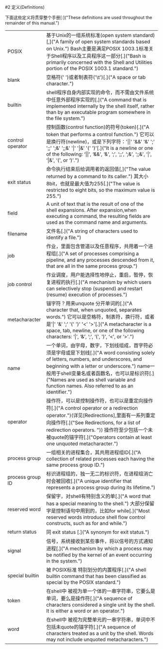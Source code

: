 #2 定义(Definitions)

下面这些定义将贯穿整个手册[:]("These definitions are used throughout the remainder of this manual.")

| | |
|:------------------|:----------------------------|
| POSIX |  基于Unix的一组系统标准(open system standard)[,]("A family of open system standards based on Unix.") Bash主要是满足POSIX 1003.1标准关于Shell程序以及工具程序这一部分[.]("Bash is primarily concerned with the Shell and Utilities portion of the POSIX 1003.1 standard.")|
|blank| 空格符(' ')或者制表符('\t')[.]("A space or tab character.")|
|builtin|shell程序自身内部实现的命令，而不需由文件系统中任意外部程序实现的[.]("A command that is implemented internally by the shell itself, rather than by an executable program somewhere in the file system.")|
|control operator| 控制函数(control function)的符号(token)[.]("A token that performs a control function.") 它可以是换行符(newline)，或是下列字符：'&#124;&#124;' '&&' '&' ';' ';;' ';&' ';;&' '&#124;' '&#124;&' '(' ')'[.]("It is a newline or one of the following: ‘&#124;&#124;’, ‘&&’, ‘&’, ‘;’, ‘;;’, ‘;&’, ‘;;&’, ‘&#124;’, ‘&#124;&’, ‘(’, or ‘)’.")|
|exit status| 命令执行结束后给调用者的返回值[,]("The value returned by a command to its caller.") 其大小8bit，也就是最大值为255[.]("The value is restricted to eight bits, so the maximum value is 255.")|
|field| A unit of text that is the result of one of the shell expansions. After expansion,when executing a command, the resulting fields are used as the command name and arguments.|
|filename|文件名[.]("A string of characters used to identify a file.")|
|job|作业，里面包含管道以及任意程序，共用着一个进程组[.]("A set of processes comprising a pipeline, and any processes descended from it, that are all in the same process group.")|
|job control|作业调度，用户能选择性地停止，重启，暂停，恢复进程的执行[.]("A mechanism by which users can selectively stop (suspend) and restart (resume) execution of processes.")|
|metacharacter|锚字符？用来unquote 分开单词的[.]("A character that, when unquoted, separates words.") 它可以是空格符，制表符，换行符，或者是'&#124;' '&' ';' '(' ')' '&lt;' '&gt;'[.]("A metacharacter is a space, tab, newline, or one of the following characters: ‘&#124;’, ‘&’, ‘;’, ‘(’, ‘)’, ‘<’, or ‘>’.")|
|name| 一个单词，由字母，数字，下划线组成，首字符必须是字母或是下划线[.]("A word consisting solely of letters, numbers, and underscores, and beginning with a letter or underscore.") name一般用于shell变量名或者函数名，也可以是标识符[.]("Names are used as shell variable and function names. Also referred to as an identifier.")|
|operator|操作符，可以是控制操作符，也可以是重定向操作符[.]("A control operator or a redirection operator.")(详见[Redirections],里面有一系列重定向操作符[.]("See Redirections, for a list of redirection operators. ")) 操作符至少包括一个未被quote的锚字符[.]("Operators contain at least one unquoted metacharacter.")|
|process group| 一组相关的进程集合，其共用进程组ID[.]("A collection of related processes each having the same process group ID.")|
|process group ID|标识进程组的，独一无二的标识符，在进程组消亡时会被回收[.]("A unique identifier that represents a process group during its lifetime.")|
|reserved word| 保留字，对shell有特别含义的单[.]("A word that has a special meaning to the shell.") 大部分保留字是控制语句中用到的，比如for while[.]("Most reserved words introduce shell flow control constructs, such as for and while.")|
|return status| 同 exit status [.]("A synonym for exit status.")|
|signal|信号，系统接收到某些事件，将以信号的方式通知进程[.]("A mechanism by which a process may be notified by the kernel of an event occurring in the system.")|
|special builtin|被 POSIX标准 特别划分的内置程序[.]("A shell builtin command that has been classified as special by the POSIX standard.")|
|token|在shell中 被视为单一个体的一串字符串，它要么是单词，要么是操作符[.]("A sequence of characters considered a single unit by the shell. It is either a word or an operator.")|
|word|在shell中 被视为完整单元的一串字符串，单词中不包括未quote的锚字符[.]("A sequence of characters treated as a unit by the shell. Words may not include unquoted metacharacters.")|
